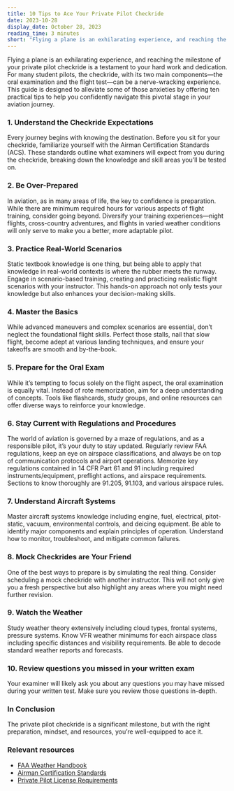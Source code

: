 ```yaml
---
title: 10 Tips to Ace Your Private Pilot Checkride
date: 2023-10-28
display_date: October 28, 2023
reading_time: 3 minutes
short: "Flying a plane is an exhilarating experience, and reaching the milestone of your private pilot checkride is a testament to your hard work and dedication. For many student pilots, the checkride, with its two main components—the oral examination and the flight test—can be a nerve-wracking experience. This guide is designed to alleviate some of those..."
---
```


Flying a plane is an exhilarating experience, and reaching the milestone of your private pilot checkride is a testament to your hard work and dedication. For many student pilots, the checkride, with its two main components—the oral examination and the flight test—can be a nerve-wracking experience. This guide is designed to alleviate some of those anxieties by offering ten practical tips to help you confidently navigate this pivotal stage in your aviation journey.

### 1. Understand the Checkride Expectations

Every journey begins with knowing the destination. Before you sit for your checkride, familiarize yourself with the Airman Certification Standards (ACS). These standards outline what examiners will expect from you during the checkride, breaking down the knowledge and skill areas you&#8217;ll be tested on.

### 2. Be Over-Prepared

In aviation, as in many areas of life, the key to confidence is preparation. While there are minimum required hours for various aspects of flight training, consider going beyond. Diversify your training experiences—night flights, cross-country adventures, and flights in varied weather conditions will only serve to make you a better, more adaptable pilot.

### 3. Practice Real-World Scenarios

Static textbook knowledge is one thing, but being able to apply that knowledge in real-world contexts is where the rubber meets the runway. Engage in scenario-based training, creating and practicing realistic flight scenarios with your instructor. This hands-on approach not only tests your knowledge but also enhances your decision-making skills.

### 4. Master the Basics

While advanced maneuvers and complex scenarios are essential, don&#8217;t neglect the foundational flight skills. Perfect those stalls, nail that slow flight, become adept at various landing techniques, and ensure your takeoffs are smooth and by-the-book.

### 5. Prepare for the Oral Exam

While it&#8217;s tempting to focus solely on the flight aspect, the oral examination is equally vital. Instead of rote memorization, aim for a deep understanding of concepts. Tools like flashcards, study groups, and online resources can offer diverse ways to reinforce your knowledge.

### 6. Stay Current with Regulations and Procedures

The world of aviation is governed by a maze of regulations, and as a responsible pilot, it&#8217;s your duty to stay updated. Regularly review FAA regulations, keep an eye on airspace classifications, and always be on top of communication protocols and airport operations. Memorize key regulations contained in 14 CFR Part 61 and 91 including required instruments/equipment, preflight actions, and airspace requirements. Sections to know thoroughly are 91.205, 91.103, and various airspace rules.

### 7. Understand Aircraft Systems

Master aircraft systems knowledge including engine, fuel, electrical, pitot-static, vacuum, environmental controls, and deicing equipment. Be able to identify major components and explain principles of operation. Understand how to monitor, troubleshoot, and mitigate common failures.

### 8. Mock Checkrides are Your Friend

One of the best ways to prepare is by simulating the real thing. Consider scheduling a mock checkride with another instructor. This will not only give you a fresh perspective but also highlight any areas where you might need further revision.

### 9. Watch the Weather

Study weather theory extensively including cloud types, frontal systems, pressure systems. Know VFR weather minimums for each airspace class including specific distances and visibility requirements. Be able to decode standard weather reports and forecasts.

### 10. Review questions you missed in your written exam

Your examiner will likely ask you about any questions you may have missed during your written test. Make sure you review those questions in-depth.

### In Conclusion

The private pilot checkride is a significant milestone, but with the right preparation, mindset, and resources, you&#8217;re well-equipped to ace it.

### Relevant resources

- [FAA Weather Handbook](https://www.faa.gov/regulationspolicies/handbooksmanuals/aviation/faa-h-8083-28-aviation-weather-handbook)
- [Airman Certification Standards](https://www.faa.gov/sites/faa.gov/files/training_testing/testing/acs/private_airplane_acs_change_1.pdf)
- [Private Pilot License Requirements](https://www.ecfr.gov/current/title-14/chapter-I/subchapter-D/part-61/subpart-E)

